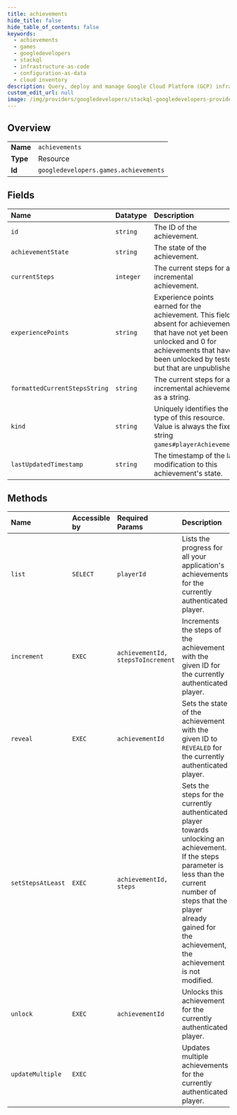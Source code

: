 ```yaml
---
title: achievements
hide_title: false
hide_table_of_contents: false
keywords:
  - achievements
  - games
  - googledevelopers    
  - stackql
  - infrastructure-as-code
  - configuration-as-data
  - cloud inventory
description: Query, deploy and manage Google Cloud Platform (GCP) infrastructure and resources using SQL
custom_edit_url: null
image: /img/providers/googledevelopers/stackql-googledevelopers-provider-featured-image.png
---
```

  
    

## Overview
<table><tbody>
<tr><td><b>Name</b></td><td><code>achievements</code></td></tr>
<tr><td><b>Type</b></td><td>Resource</td></tr>
<tr><td><b>Id</b></td><td><code>googledevelopers.games.achievements</code></td></tr>
</tbody></table>

## Fields
| Name | Datatype | Description |
|:-----|:---------|:------------|
| `id` | `string` | The ID of the achievement. |
| `achievementState` | `string` | The state of the achievement. |
| `currentSteps` | `integer` | The current steps for an incremental achievement. |
| `experiencePoints` | `string` | Experience points earned for the achievement. This field is absent for achievements that have not yet been unlocked and 0 for achievements that have been unlocked by testers but that are unpublished. |
| `formattedCurrentStepsString` | `string` | The current steps for an incremental achievement as a string. |
| `kind` | `string` | Uniquely identifies the type of this resource. Value is always the fixed string `games#playerAchievement`. |
| `lastUpdatedTimestamp` | `string` | The timestamp of the last modification to this achievement's state. |
## Methods
| Name | Accessible by | Required Params | Description |
|:-----|:--------------|:----------------|:------------|
| `list` | `SELECT` | `playerId` | Lists the progress for all your application's achievements for the currently authenticated player. |
| `increment` | `EXEC` | `achievementId, stepsToIncrement` | Increments the steps of the achievement with the given ID for the currently authenticated player. |
| `reveal` | `EXEC` | `achievementId` | Sets the state of the achievement with the given ID to `REVEALED` for the currently authenticated player. |
| `setStepsAtLeast` | `EXEC` | `achievementId, steps` | Sets the steps for the currently authenticated player towards unlocking an achievement. If the steps parameter is less than the current number of steps that the player already gained for the achievement, the achievement is not modified. |
| `unlock` | `EXEC` | `achievementId` | Unlocks this achievement for the currently authenticated player. |
| `updateMultiple` | `EXEC` |  | Updates multiple achievements for the currently authenticated player. |
